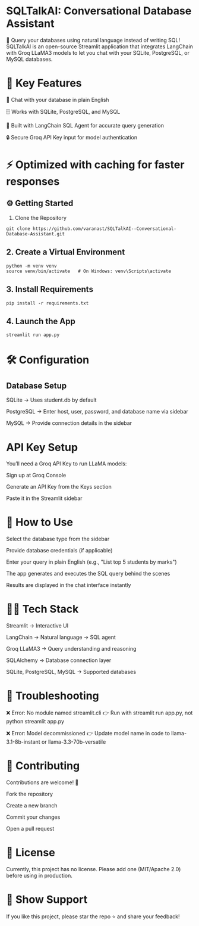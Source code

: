 # SQLTalkAI: Conversational Database Assistant

🚀 Query your databases using natural language instead of writing SQL!
SQLTalkAI is an open-source Streamlit application that integrates LangChain with Groq LLaMA3 models to let you chat with your SQLite, PostgreSQL, or MySQL databases.

# 🔑 Key Features

💬 Chat with your database in plain English

🗄️ Works with SQLite, PostgreSQL, and MySQL

🤖 Built with LangChain SQL Agent for accurate query generation

🔒 Secure Groq API Key input for model authentication

# ⚡ Optimized with caching for faster responses

## ⚙️ Getting Started
1. Clone the Repository
```
git clone https://github.com/varanast/SQLTalkAI--Conversational-Database-Assistant.git

```


## 2. Create a Virtual Environment
```
python -m venv venv
source venv/bin/activate   # On Windows: venv\Scripts\activate
```


## 3. Install Requirements
```
pip install -r requirements.txt
```


## 4. Launch the App
```
streamlit run app.py
```

# 🛠️ Configuration
## Database Setup

SQLite → Uses student.db by default

PostgreSQL → Enter host, user, password, and database name via sidebar

MySQL → Provide connection details in the sidebar

# API Key Setup

You’ll need a Groq API Key to run LLaMA models:

Sign up at Groq Console

Generate an API Key from the Keys section

Paste it in the Streamlit sidebar

# 📖 How to Use

Select the database type from the sidebar

Provide database credentials (if applicable)

Enter your query in plain English (e.g., "List top 5 students by marks")

The app generates and executes the SQL query behind the scenes

Results are displayed in the chat interface instantly

# 🧑‍💻 Tech Stack

Streamlit → Interactive UI

LangChain → Natural language → SQL agent

Groq LLaMA3 → Query understanding and reasoning

SQLAlchemy → Database connection layer

SQLite, PostgreSQL, MySQL → Supported databases

# 🧩 Troubleshooting

❌ Error: No module named streamlit.cli
👉 Run with streamlit run app.py, not python streamlit app.py

❌ Error: Model decommissioned
👉 Update model name in code to llama-3.1-8b-instant or llama-3.3-70b-versatile

# 🤝 Contributing

Contributions are welcome! 🎉

Fork the repository

Create a new branch

Commit your changes

Open a pull request

# 📜 License

Currently, this project has no license. Please add one (MIT/Apache 2.0) before using in production.

# 🌟 Show Support

If you like this project, please star the repo ⭐ and share your feedback!

